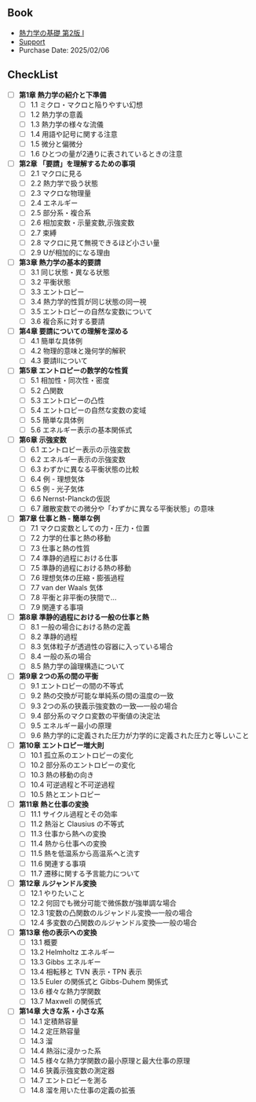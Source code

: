 ## Book
- [熱力学の基礎 第2版 I](https://www.utp.or.jp/book/b555767.html)
- [Support](https://sites.google.com/g.ecc.u-tokyo.ac.jp/shmz/books/tdbook2)
- Purchase Date: 2025/02/06

## CheckList
- [ ] **第1章 熱力学の紹介と下準備**
    - [ ] 1.1 ミクロ・マクロと陥りやすい幻想
    - [ ] 1.2 熱力学の意義
    - [ ] 1.3 熱力学の様々な流儀
    - [ ] 1.4 用語や記号に関する注意
    - [ ] 1.5 微分と偏微分
    - [ ] 1.6 ひとつの量が2通りに表されているときの注意

- [ ] **第2章 「要請」を理解するための事項**
    - [ ] 2.1 マクロに見る
    - [ ] 2.2 熱力学で扱う状態
    - [ ] 2.3 マクロな物理量
    - [ ] 2.4 エネルギー
    - [ ] 2.5 部分系・複合系
    - [ ] 2.6 相加変数・示量変数,示強変数
    - [ ] 2.7 束縛
    - [ ] 2.8 マクロに見て無視できるほど小さい量
    - [ ] 2.9 Uが相加的になる理由

- [ ] **第3章 熱力学の基本的要請**
    - [ ] 3.1 同じ状態・異なる状態
    - [ ] 3.2 平衡状態
    - [ ] 3.3 エントロピー
    - [ ] 3.4 熱力学的性質が同じ状態の同一視
    - [ ] 3.5 エントロピーの自然な変数について
    - [ ] 3.6 複合系に対する要請

- [ ] **第4章 要請についての理解を深める**
    - [ ] 4.1 簡単な具体例
    - [ ] 4.2 物理的意味と幾何学的解釈
    - [ ] 4.3 要請IIについて

- [ ] **第5章 エントロピーの数学的な性質**
    - [ ] 5.1 相加性・同次性・密度
    - [ ] 5.2 凸関数
    - [ ] 5.3 エントロピーの凸性
    - [ ] 5.4 エントロピーの自然な変数の変域
    - [ ] 5.5 簡単な具体例
    - [ ] 5.6 エネルギー表示の基本関係式

- [ ] **第6章 示強変数**
    - [ ] 6.1 エントロピー表示の示強変数
    - [ ] 6.2 エネルギー表示の示強変数
    - [ ] 6.3 わずかに異なる平衡状態の比較
    - [ ] 6.4 例 - 理想気体
    - [ ] 6.5 例 - 光子気体
    - [ ] 6.6 Nernst-Planckの仮説
    - [ ] 6.7 離散変数での微分や「わずかに異なる平衡状態」の意味

- [ ] **第7章 仕事と熱 - 簡単な例**
    - [ ] 7.1 マクロ変数としての力・圧力・位置
    - [ ] 7.2 力学的仕事と熱の移動
    - [ ] 7.3 仕事と熱の性質
    - [ ] 7.4 準静的過程における仕事
    - [ ] 7.5 準静的過程における熱の移動
    - [ ] 7.6 理想気体の圧縮・膨張過程
    - [ ] 7.7 van der Waals 気体
    - [ ] 7.8 平衡と非平衡の狭間で...
    - [ ] 7.9 関連する事項

- [ ] **第8章 準静的過程における一般の仕事と熱**
    - [ ] 8.1 一般の場合における熱の定義
    - [ ] 8.2 準静的過程
    - [ ] 8.3 気体粒子が透過性の容器に入っている場合
    - [ ] 8.4 一般の系の場合
    - [ ] 8.5 熱力学の論理構造について

- [ ] **第9章 2つの系の間の平衡**
    - [ ] 9.1 エントロピーの間の不等式
    - [ ] 9.2 熱の交換が可能な単純系の間の温度の一致
    - [ ] 9.3 2つの系の狭義示強変数の一致―一般の場合
    - [ ] 9.4 部分系のマクロ変数の平衡値の決定法
    - [ ] 9.5 エネルギー最小の原理
    - [ ] 9.6 熱力学的に定義された圧力が力学的に定義された圧力と等しいこと

- [ ] **第10章 エントロピー増大則**
    - [ ] 10.1 孤立系のエントロピーの変化
    - [ ] 10.2 部分系のエントロピーの変化
    - [ ] 10.3 熱の移動の向き
    - [ ] 10.4 可逆過程と不可逆過程
    - [ ] 10.5 熱とエントロピー

- [ ] **第11章 熱と仕事の変換**
    - [ ] 11.1 サイクル過程とその効率
    - [ ] 11.2 熱浴と Clausius の不等式
    - [ ] 11.3 仕事から熱への変換
    - [ ] 11.4 熱から仕事への変換
    - [ ] 11.5 熱を低温系から高温系へと流す
    - [ ] 11.6 関連する事項
    - [ ] 11.7 遷移に関する予言能力について

- [ ] **第12章 ルジャンドル変換**
    - [ ] 12.1 やりたいこと
    - [ ] 12.2 何回でも微分可能で微係数が強単調な場合
    - [ ] 12.3 1変数の凸関数のルジャンドル変換―一般の場合
    - [ ] 12.4 多変数の凸関数のルジャンドル変換―一般の場合

- [ ] **第13章 他の表示への変換**
    - [ ] 13.1 概要
    - [ ] 13.2 Helmholtz エネルギー
    - [ ] 13.3 Gibbs エネルギー
    - [ ] 13.4 相転移と TVN 表示・TPN 表示
    - [ ] 13.5 Euler の関係式と Gibbs-Duhem 関係式
    - [ ] 13.6 様々な熱力学関数
    - [ ] 13.7 Maxwell の関係式

- [ ] **第14章 大きな系・小さな系**
    - [ ] 14.1 定積熱容量
    - [ ] 14.2 定圧熱容量
    - [ ] 14.3 溜
    - [ ] 14.4 熱浴に浸かった系
    - [ ] 14.5 様々な熱力学関数の最小原理と最大仕事の原理
    - [ ] 14.6 狭義示強変数の測定器
    - [ ] 14.7 エントロピーを測る
    - [ ] 14.8 溜を用いた仕事の定義の拡張
